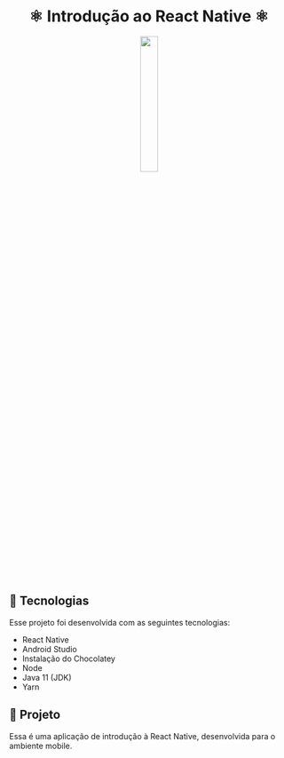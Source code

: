 <h1 align='center'> 
  ⚛ Introdução ao React Native ⚛ 
</h1>


<p align='center'>
  <img alt="" src="https://user-images.githubusercontent.com/91515270/176670606-b4dacea3-6b85-4642-99c5-7b34b4dd11bb.png" width="25%">
<p/>

<h2 > 
  🚀 Tecnologias
</h2>

Esse projeto foi desenvolvida com as seguintes tecnologias:

- React Native
- Android Studio
- Instalação do Chocolatey
- Node
- Java 11 (JDK)
- Yarn

<h2 > 
  🚧 Projeto
</h2>

Essa é uma aplicação de introdução à React Native, desenvolvida para o ambiente mobile. 

